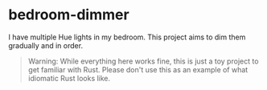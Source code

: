 bedroom-dimmer
==============

I have multiple Hue lights in my bedroom.
This project aims to dim them gradually and in order.

> Warning: While everything here works fine, this is just a toy project to get familiar with Rust. Please don't use this as an example of what idiomatic Rust looks like.
